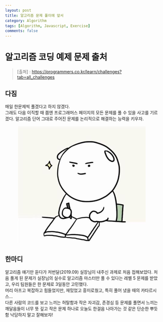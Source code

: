 ```yaml
---
layout: post
title: 알고리즘 문제 풀이에 앞서
category: Algorithm
tags: [Algorithm, Javascript, Exercise]
comments: false
---
```

# 알고리즘 코딩 예제 문제 출처
> [출처] : https://programmers.co.kr/learn/challenges?tab=all_challenges

## 다짐
매일 한문제씩 풀겠다고 하지 않겠다.  
그래도 다음 이직할 때 쯤엔 프로그래머스 페이지의 모든 문제를 풀 수 있을 사고를 기르겠다.
알고리즘 단어 그대로 주어진 문제를 논리적으로 해결하는 능력을 키우자.

<center>
<figure>
<img src="/assets/images/promise.jpg" alt="">
<!-- <figcaption>scoreboard preview</figcaption> -->
</figure>
</center>

## 한마디

알고리즘 얘기만 듣다가 저번달(2019.09) 실장님이 내주신 과제로 처음 접해보았다. 처음 풀게 된 문제가 실장님의 실수로 알고리즘 마스터만 풀 수 있다는 레벨 5 문제를 받았고, 우리 팀원들은 한 문제로 3일동안 고민했다.  
머리 아프고 복잡하고 힘들었지만, 재밌었고 흥미로웠고, 특히 풀어 냈을 때의 카타르시스...  
다른 사람의 코드를 보고 느끼는 허탈함과 작은 자괴감, 존경심 등 문제를 풀면서 느끼는 깨달음들이 너무 뜻 깊고 작은 문제 하나로 오늘도 한걸음 나아가는 것 같은 단순한 뿌듯함
낙담하지 말고 잘해보쟈!
